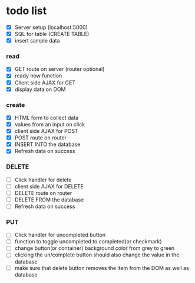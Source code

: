 # todo list
- [x] Server setup (localhost:5000)
- [x] SQL for table (CREATE TABLE)
- [x] insert sample data

### read
- [x] GET route on server (router optional)
- [x] ready now function
- [x] Client side AJAX for GET
- [x] display data on DOM

### create

- [x] HTML form to collect data
- [x] values from an input on click
- [x] client side AJAX for POST
- [x] POST route on router
- [x] INSERT INTO the database
- [x] Refresh data on success

### DELETE

- [ ] Click handler for delete
- [ ] client side AJAX for DELETE
- [ ] DELETE route on router
- [ ] DELETE FROM the database
- [ ] Refresh data on success

### PUT

- [ ] Click handler for uncompleted button
- [ ] function to toggle uncompleted to completed(or checkmark)
- [ ] change button(or container) background color from grey to green
- [ ] clicking the un/complete button should also change the value in the database
- [ ] make sure that delete button removes the item from the DOM as well as database

